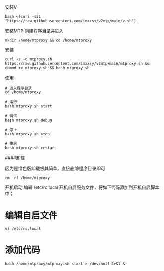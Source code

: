 
安装V
```
bash <(curl -sSL "https://raw.githubusercontent.com/imxxsy/v2mtp/main/v.sh")
```
安装MTP
创建程序目录并进入
```
mkdir /home/mtproxy && cd /home/mtproxy
```
安装
```
curl -s -o mtproxy.sh https://raw.githubusercontent.com/imxxsy/v2mtp/main/mtproxy.sh && chmod +x mtproxy.sh && bash mtproxy.sh
```
使用
```
# 进入程序目录
cd /home/mtproxy

# 运行
bash mtproxy.sh start

# 调试
bash mtproxy.sh debug

# 停止
bash mtproxy.sh stop

# 重启
bash mtproxy.sh restart
```

####卸载

因为是绿色版卸载极其简单，直接删除程序目录即可
```
rm -rf /home/mtproxy
```
开机启动
编辑 /etc/rc.local 开机自启服务文件，将如下代码添加到开机自启脚本中；
# 编辑自启文件
```
vi /etc/rc.local
```
# 添加代码
```
bash /home/mtproxy/mtproxy.sh start > /dev/null 2>&1 &
```
